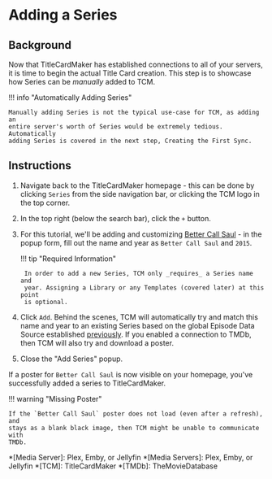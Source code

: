 # Adding a Series
## Background

Now that TitleCardMaker has established connections to all of your servers, it
is time to begin the actual Title Card creation. This step is to showcase how
Series can be _manually_ added to TCM. 

!!! info "Automatically Adding Series"

    Manually adding Series is not the typical use-case for TCM, as adding an
    entire server's worth of Series would be extremely tedious. Automatically
    adding Series is covered in the next step, Creating the First Sync.

## Instructions

1. Navigate back to the TitleCardMaker homepage - this can be done by clicking
`Series` from the side navigation bar, or clicking the TCM logo in the top
corner.
2. In the top right (below the search bar), click the `+` button.
3. For this tutorial, we'll be adding and customizing [Better Call Saul]() - in
the popup form, fill out the name and year as `Better Call Saul` and `2015`.

    !!! tip "Required Information"

        In order to add a new Series, TCM only _requires_ a Series name and
        year. Assigning a Library or any Templates (covered later) at this point
        is optional.

4. Click `Add`. Behind the scenes, TCM will automatically try and match this
name and year to an existing Series based on the global Episode Data Source
established [previously](./settings.md). If you enabled a connection to TMDb,
then TCM will also try and download a poster.
5. Close the "Add Series" popup.

If a poster for `Better Call Saul` is now visible on your homepage, you've
successfully added a series to TitleCardMaker.

!!! warning "Missing Poster"

    If the `Better Call Saul` poster does not load (even after a refresh), and
    stays as a blank black image, then TCM might be unable to communicate with
    TMDb.

*[Media Server]: Plex, Emby, or Jellyfin
*[Media Servers]: Plex, Emby, or Jellyfin
*[TCM]: TitleCardMaker
*[TMDb]: TheMovieDatabase